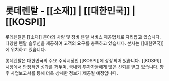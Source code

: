 # 롯데렌탈 - [[소재]] | [[대한민국]] | [[KOSPI]]

롯데렌탈은 [[소재]] 분야의 차량 및 장비 렌탈 서비스 제공업체로 자리잡고 있습니다. 다양한 렌탈 솔루션을 제공하여 고객의 요구를 충족하고 있습니다. 본사는 [[대한민국]]에 위치하고 있습니다.

롯데렌탈은 대한민국의 주요 주식시장인 [[KOSPI]]에 상장되어 있습니다. [[KOSPI]] 시장에서 안정적인 성과를 거두며, 국내외 투자자들에게 많은 신뢰를 받고 있습니다. 향후 사업보고서를 통해 더욱 상세한 정보가 제공될 예정입니다.
